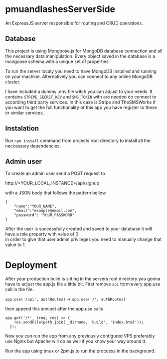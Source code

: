 # pmuandlashesServerSide
An ExpressJS server responsible for routing and CRUD operations.

## Database 

This project is using Mongoose.js for MongoDB database connection and all the necessary  data manipulation.
Every object saved in the database is a mongoose schema with a unique set of properties.

To run the server localy you need to have MongoDB installed and running on your machine.
Alternatively you can connect to any online MongoDB cluster.

I have included a dummy .env file witch you can adjust to your needs.
It contains ``` STRIPE_SECRET_KEY ``` and ``` SMS_TOKEN ``` with are needed do connect to according third party services.
In this case is Stripe and TheSMSWorks if you want to get the full functionality of this app you have register to these or similar services. 

## Instalation
Run ``` npm install ``` command from projects root directory to install all the neccessary dependencies.


## Admin user

To create an admin user send a POST request to 

http://<YOUR_LOCAL_INSTANCE>/api/signup

with a JSON body that follows the pattern bellow
```
{
	"name":"YOUR_NAME",
	"email":"example@email.com",
	"password": "YOUR_PASSWORD"
}
```
After the user is successfully created and saved to your database it will have a role property with value of 0  
in order to give that user admin privileges you need to manually change that value to 1.


# Deployment

After your production build is sitting in the servers root directory you gonna have to adjust the app.js file a little bit.
First remove  ``` api ``` form every app.use call in the file.


``` app.use('/api', authRoutes) ``` ->  ``` app.use('/', authRoutes)  ```

then append this snnipet after the app.use calls
```
app.get('/*', (req, res) => {
    res.sendFile(path.join(__dirname, 'build', 'index.html'));
  });

```

Now you can run the app from any previously configured VPS
preferably use Nginx but Apache will do as well if you know your way around it.

Run the app using tmux or 2pm.js to run the proccess in the background.
